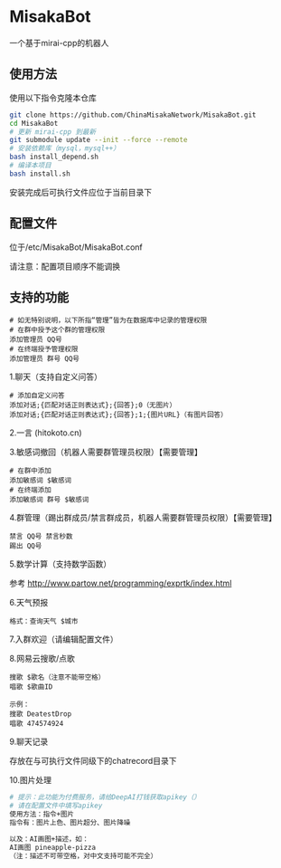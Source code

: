 # MisakaBot

一个基于mirai-cpp的机器人

## 使用方法

使用以下指令克隆本仓库

```bash
git clone https://github.com/ChinaMisakaNetwork/MisakaBot.git
cd MisakaBot
# 更新 mirai-cpp 到最新
git submodule update --init --force --remote
# 安装依赖库（mysql，mysql++）
bash install_depend.sh
# 编译本项目
bash install.sh
```
安装完成后可执行文件应位于当前目录下
## 配置文件
位于/etc/MisakaBot/MisakaBot.conf

请注意：配置项目顺序不能调换
## 支持的功能
```
# 如无特别说明，以下所指“管理”皆为在数据库中记录的管理权限
# 在群中授予这个群的管理权限
添加管理员 QQ号
# 在终端授予管理权限
添加管理员 群号 QQ号
```
1.聊天（支持自定义问答）
```
# 添加自定义问答
添加对话;{匹配对话正则表达式};{回答};0（无图片）
添加对话;{匹配对话正则表达式};{回答};1;{图片URL}（有图片回答）
```
2.一言 (hitokoto.cn)

3.敏感词撤回（机器人需要群管理员权限）【需要管理】
```
# 在群中添加
添加敏感词 $敏感词
# 在终端添加
添加敏感词 群号 $敏感词
```

4.群管理（踢出群成员/禁言群成员，机器人需要群管理员权限）【需要管理】
```
禁言 QQ号 禁言秒数
踢出 QQ号
```

5.数学计算（支持数学函数）

参考 http://www.partow.net/programming/exprtk/index.html

6.天气预报
```
格式：查询天气 $城市
```

7.入群欢迎（请编辑配置文件）

8.网易云搜歌/点歌
```
搜歌 $歌名（注意不能带空格）
唱歌 $歌曲ID

示例：
搜歌 DeatestDrop
唱歌 474574924
```

9.聊天记录

存放在与可执行文件同级下的chatrecord目录下

10.图片处理
```bash
# 提示：此功能为付费服务，请给DeepAI打钱获取apikey（）
# 请在配置文件中填写apikey
使用方法：指令+图片
指令有：图片上色、图片超分、图片降噪

以及：AI画图+描述，如：
AI画图 pineapple-pizza
（注：描述不可带空格，对中文支持可能不完全）
```
